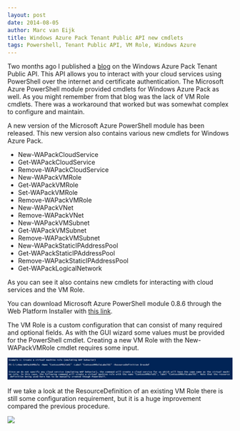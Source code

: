 ```yaml
---
layout: post
date: 2014-08-05
author: Marc van Eijk
title: Windows Azure Pack Tenant Public API new cmdlets
tags: Powershell, Tenant Public API, VM Role, Windows Azure 
---
```

Two months ago I published a [blog](/2014/06/11/tenantpublicapi) on the Windows Azure Pack Tenant Public API. This API allows you to interact with your cloud services using PowerShell over the internet and certificate authentication. The Microsoft Azure PowerShell module provided cmdlets for Windows Azure Pack as well. As you might remember from that blog was the lack of VM Role cmdlets. There was a workaround that worked but was somewhat complex to configure and maintain.

A new version of the Microsoft Azure PowerShell module has been released. This new version also contains various new cmdlets  for Windows Azure Pack. 
- New-WAPackCloudService 
- Get-WAPackCloudService 
- Remove-WAPackCloudService 
- New-WAPackVMRole 
- Get-WAPackVMRole 
- Set-WAPackVMRole 
- Remove-WAPackVMRole 
- New-WAPackVNet 
- Remove-WAPackVNet 
- New-WAPackVMSubnet 
- Get-WAPackVMSubnet 
- Remove-WAPackVMSubnet 
- New-WAPackStaticIPAddressPool 
- Get-WAPackStaticIPAddressPool 
- Remove-WAPackStaticIPAddressPool 
- Get-WAPackLogicalNetwork

As you can see it also contains new cmdlets for interacting with cloud services and the VM Role.

You can download Microsoft Azure PowerShell module 0.8.6 through the Web Platform Installer with [this link](http://go.microsoft.com/?linkid=9811175&clcid=0x409).

The VM Role is a custom configuration that can consist of many required and optional fields. As with the GUI wizard some values must be provided for the PowerShell cmdlet. Creating a new VM Role with the New-WAPackVMRole cmdlet requires some input.

<img src="/images/2014-08-05/01wapcmdlet.png" width="700">

If we take a look at the ResourceDefinition of an existing VM Role there is still some configuration requirement, but it is a huge improvement compared the previous procedure.

<img src="/images/22014-08-05/02resdef.png" width="700">
